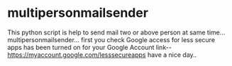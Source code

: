 # multipersonmailsender
This python script is help to send mail two or above person at same time...  multipersonmailsender...
first you check Google access for less secure apps has been turned on for your Google Account
link--https://myaccount.google.com/lesssecureapps
have a nice day..
